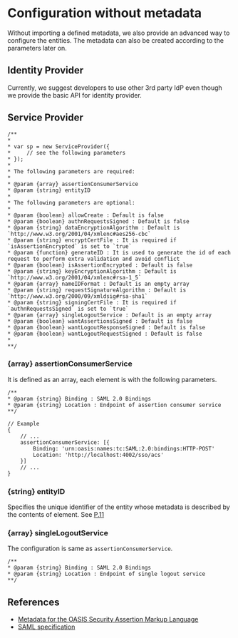 # Configuration without metadata

Without importing a defined metadata, we also provide an advanced way to configure the entities. The metadata can also be created according to the parameters later on.

## Identity Provider

Currently, we suggest developers to use other 3rd party IdP even though we provide the basic API for identity provider.

## Service Provider

```
/**
*
* var sp = new ServiceProvider({
*     // see the following parameters 
* });
*
* The following parameters are required: 
*
* @param {array} assertionConsumerService
* @param {string} entityID
*
* The following parameters are optional:
*
* @param {boolean} allowCreate : Default is false
* @param {boolean} authnRequestsSigned : Default is false
* @param {string} dataEncryptionAlgorithm : Default is `http://www.w3.org/2001/04/xmlenc#aes256-cbc`
* @param {string} encryptCertFile : It is required if `isAssertionEncrypted` is set to `true`
* @param {function} generateID : It is used to generate the id of each request to perform extra validation and avoid conflict
* @param {boolean} isAssertionEncrypted : Default is false
* @param {string} keyEncryptionAlgorithm : Default is `http://www.w3.org/2001/04/xmlenc#rsa-1_5`
* @param {array} nameIDFormat : Default is an empty array
* @param {string} requestSignatureAlgorithm : Default is `http://www.w3.org/2000/09/xmldsig#rsa-sha1` 
* @param {string} signingCertFile : It is required if `authnRequestsSigned` is set to `true`
* @param {array} singleLogoutService : Default is an empty array
* @param {boolean} wantAssertionsSigned : Default is false
* @param {boolean} wantLogoutResponseSigned : Default is false
* @param {boolean} wantLogoutRequestSigned : Default is false
*
**/
```

### {array} assertionConsumerService

It is defined as an array, each element is with the following parameters.

```
/**
* @param {string} Binding : SAML 2.0 Bindings
* @param {string} Location : Endpoint of assertion consumer service
**/

// Example
{
    // ...
    assertionConsumerService: [{
        Binding: 'urn:oasis:names:tc:SAML:2.0:bindings:HTTP-POST'
        Location: 'http://localhost:4002/sso/acs'
    }]
    // ...
}
```

### {string} entityID

Specifies the unique identifier of the entity whose metadata is described by the contents of element. See [P.11](https://www.oasis-open.org/committees/download.php/35391/sstc-saml-metadata-errata-2.0-wd-04-diff.pdf)

### {array} singleLogoutService

The configuration is same as `assertionConsumerService`.

```
/**
* @param {string} Binding : SAML 2.0 Bindings
* @param {string} Location : Endpoint of single logout service
**/
```

## References

+ [Metadata for the OASIS Security Assertion Markup Language](https://www.oasis-open.org/committees/download.php/35391/sstc-saml-metadata-errata-2.0-wd-04-diff.pdf)
+ [SAML specification](http://saml.xml.org/saml-specifications)
